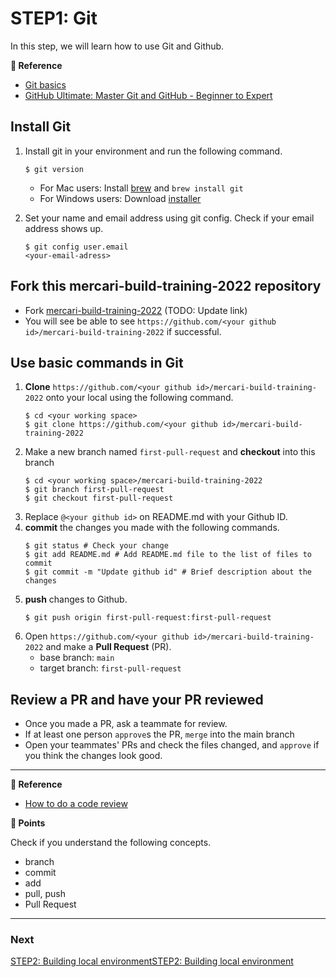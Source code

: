# STEP1: Git

In this step, we will learn how to use Git and Github.

**:book: Reference**
* [Git basics](https://www.atlassian.com/git)
* [GitHub Ultimate: Master Git and GitHub - Beginner to Expert](https://www.udemy.com/course/github-ultimate/)

## Install Git
1. Install git in your environment and run the following command.
   ```shell
   $ git version
   ```
   
   * For Mac users: Install [brew](https://brew.sh/index) and `brew install git`
   * For Windows users: Download [installer](https://gitforwindows.org/)
   
2. Set your name and email address using git config. Check if your email address shows up.
   ```shell
   $ git config user.email
   <your-email-adress>
   ```

## Fork this **mercari-build-training-2022** repository

* Fork [mercari-build-training-2022](https://github.com/mercari-build/mercari-build-training-2022) (TODO: Update link)
* You will see be able to see `https://github.com/<your github id>/mercari-build-training-2022` if successful.

## Use basic commands in Git

1. **Clone** `https://github.com/<your github id>/mercari-build-training-2022` onto your local using the following command.
   ```shell
   $ cd <your working space>
   $ git clone https://github.com/<your github id>/mercari-build-training-2022
   ```
2. Make a new branch named `first-pull-request` and **checkout** into this branch
   ```shell
   $ cd <your working space>/mercari-build-training-2022
   $ git branch first-pull-request
   $ git checkout first-pull-request
   ```
3. Replace `@<your github id>` on README.md with your Github ID.
4. **commit** the changes you made with the following commands.
   ```shell
   $ git status # Check your change
   $ git add README.md # Add README.md file to the list of files to commit
   $ git commit -m "Update github id" # Brief description about the changes
   ```
5. **push** changes to Github.
   ```shell
   $ git push origin first-pull-request:first-pull-request
   ```
6. Open `https://github.com/<your github id>/mercari-build-training-2022` and make a **Pull Request** (PR).
    - base branch: `main`
    - target branch: `first-pull-request`

## Review a PR and have your PR reviewed
- Once you made a PR, ask a teammate for review.
- If at least one person `approve`s the PR, `merge` into the main branch
- Open your teammates' PRs and check the files changed, and `approve` if you think the changes look good.
---

**:book: Reference**
- [How to do a code review](https://google.github.io/eng-practices/review/reviewer/)


**:beginner: Points**

Check if you understand the following concepts.

- branch
- commit
- add
- pull, push
- Pull Request

---

### Next

[STEP2: Building local environmentSTEP2: Building local environment](document/step2.en.md)